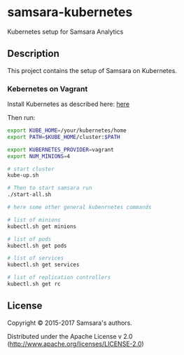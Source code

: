 # samsara-kubernetes

Kubernetes setup for Samsara Analytics

## Description

This project contains the setup of Samsara on Kubernetes.

### Kebernetes on Vagrant

Install Kubernetes as described here: [here](https://github.com/GoogleCloudPlatform/kubernetes/blob/master/docs/getting-started-guides/vagrant.md)

Then run:

```bash
export KUBE_HOME=/your/kubernetes/home
export PATH=$KUBE_HOME/cluster:$PATH

export KUBERNETES_PROVIDER=vagrant
export NUM_MINIONS=4

# start cluster
kube-up.sh

# Then to start samsara run
./start-all.sh

# here some other general kubenrnetes commands

# list of minions
kubectl.sh get minions

# list of pods
kubectl.sh get pods

# list of services
kubectl.sh get services

# list of replication controllers
kubectl.sh get rc

```

## License

Copyright © 2015-2017 Samsara's authors.

Distributed under the Apache License v 2.0 (http://www.apache.org/licenses/LICENSE-2.0)
